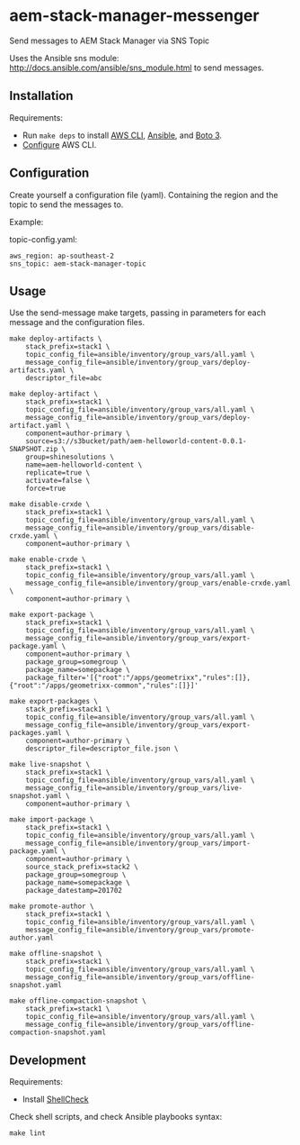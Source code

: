 # aem-stack-manager-messenger
Send messages to AEM Stack Manager via SNS Topic

Uses the Ansible sns module: http://docs.ansible.com/ansible/sns_module.html to send messages.


## Installation


Requirements:

* Run `make deps` to install [AWS CLI](http://docs.aws.amazon.com/cli/latest/userguide/installing.html), [Ansible](http://docs.ansible.com/ansible/intro_installation.html), and [Boto 3](https://boto3.readthedocs.io/en/latest/).
* [Configure](http://docs.aws.amazon.com/cli/latest/userguide/cli-chap-getting-started.html#cli-quick-configuration) AWS CLI.



## Configuration

Create yourself a configuration file (yaml). Containing the region and the topic to send the messages to.

Example:

topic-config.yaml:

```
aws_region: ap-southeast-2
sns_topic: aem-stack-manager-topic
```


## Usage

Use the send-message make targets, passing in parameters for each message and the configuration files.

```
make deploy-artifacts \
    stack_prefix=stack1 \
    topic_config_file=ansible/inventory/group_vars/all.yaml \
    message_config_file=ansible/inventory/group_vars/deploy-artifacts.yaml \
    descriptor_file=abc

```

```
make deploy-artifact \
    stack_prefix=stack1 \
    topic_config_file=ansible/inventory/group_vars/all.yaml \
    message_config_file=ansible/inventory/group_vars/deploy-artifact.yaml \
    component=author-primary \
    source=s3://s3bucket/path/aem-helloworld-content-0.0.1-SNAPSHOT.zip \
    group=shinesolutions \
    name=aem-helloworld-content \
    replicate=true \
    activate=false \
    force=true
```

```
make disable-crxde \
    stack_prefix=stack1 \
    topic_config_file=ansible/inventory/group_vars/all.yaml \
    message_config_file=ansible/inventory/group_vars/disable-crxde.yaml \
    component=author-primary \
```

```
make enable-crxde \
    stack_prefix=stack1 \
    topic_config_file=ansible/inventory/group_vars/all.yaml \
    message_config_file=ansible/inventory/group_vars/enable-crxde.yaml \
    component=author-primary \
```

```
make export-package \
    stack_prefix=stack1 \
    topic_config_file=ansible/inventory/group_vars/all.yaml \
    message_config_file=ansible/inventory/group_vars/export-package.yaml \
    component=author-primary \
    package_group=somegroup \
    package_name=somepackage \
    package_filter='[{"root":"/apps/geometrixx","rules":[]},{"root":"/apps/geometrixx-common","rules":[]}]'
```

```
make export-packages \
    stack_prefix=stack1 \
    topic_config_file=ansible/inventory/group_vars/all.yaml \
    message_config_file=ansible/inventory/group_vars/export-packages.yaml \
    component=author-primary \
    descriptor_file=descriptor_file.json \   
```

```
make live-snapshot \
    stack_prefix=stack1 \
    topic_config_file=ansible/inventory/group_vars/all.yaml \
    message_config_file=ansible/inventory/group_vars/live-snapshot.yaml \
    component=author-primary \
```

```
make import-package \
    stack_prefix=stack1 \
    topic_config_file=ansible/inventory/group_vars/all.yaml \
    message_config_file=ansible/inventory/group_vars/import-package.yaml \
    component=author-primary \
    source_stack_prefix=stack2 \
    package_group=somegroup \
    package_name=somepackage \
    package_datestamp=201702
```

```
make promote-author \
    stack_prefix=stack1 \
    topic_config_file=ansible/inventory/group_vars/all.yaml \
    message_config_file=ansible/inventory/group_vars/promote-author.yaml

```

```
make offline-snapshot \
    stack_prefix=stack1 \
    topic_config_file=ansible/inventory/group_vars/all.yaml \
    message_config_file=ansible/inventory/group_vars/offline-snapshot.yaml

```

```
make offline-compaction-snapshot \
    stack_prefix=stack1 \
    topic_config_file=ansible/inventory/group_vars/all.yaml \
    message_config_file=ansible/inventory/group_vars/offline-compaction-snapshot.yaml

```

## Development

Requirements:

* Install [ShellCheck](https://github.com/koalaman/shellcheck#user-content-installing)

Check shell scripts, and check Ansible playbooks syntax:
```
make lint
```
